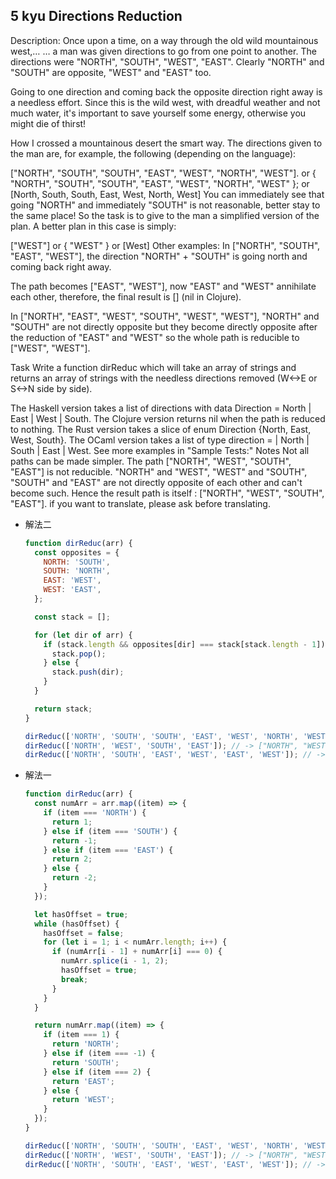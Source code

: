 ## 5 kyu Directions Reduction

Description:
Once upon a time, on a way through the old wild mountainous west,…
… a man was given directions to go from one point to another. The directions were "NORTH", "SOUTH", "WEST", "EAST". Clearly "NORTH" and "SOUTH" are opposite, "WEST" and "EAST" too.

Going to one direction and coming back the opposite direction right away is a needless effort. Since this is the wild west, with dreadful weather and not much water, it's important to save yourself some energy, otherwise you might die of thirst!

How I crossed a mountainous desert the smart way.
The directions given to the man are, for example, the following (depending on the language):

["NORTH", "SOUTH", "SOUTH", "EAST", "WEST", "NORTH", "WEST"].
or
{ "NORTH", "SOUTH", "SOUTH", "EAST", "WEST", "NORTH", "WEST" };
or
[North, South, South, East, West, North, West]
You can immediately see that going "NORTH" and immediately "SOUTH" is not reasonable, better stay to the same place! So the task is to give to the man a simplified version of the plan. A better plan in this case is simply:

["WEST"]
or
{ "WEST" }
or
[West]
Other examples:
In ["NORTH", "SOUTH", "EAST", "WEST"], the direction "NORTH" + "SOUTH" is going north and coming back right away.

The path becomes ["EAST", "WEST"], now "EAST" and "WEST" annihilate each other, therefore, the final result is [] (nil in Clojure).

In ["NORTH", "EAST", "WEST", "SOUTH", "WEST", "WEST"], "NORTH" and "SOUTH" are not directly opposite but they become directly opposite after the reduction of "EAST" and "WEST" so the whole path is reducible to ["WEST", "WEST"].

Task
Write a function dirReduc which will take an array of strings and returns an array of strings with the needless directions removed (W<->E or S<->N side by side).

The Haskell version takes a list of directions with data Direction = North | East | West | South.
The Clojure version returns nil when the path is reduced to nothing.
The Rust version takes a slice of enum Direction {North, East, West, South}.
The OCaml version takes a list of type direction = | North | South | East | West.
See more examples in "Sample Tests:"
Notes
Not all paths can be made simpler. The path ["NORTH", "WEST", "SOUTH", "EAST"] is not reducible. "NORTH" and "WEST", "WEST" and "SOUTH", "SOUTH" and "EAST" are not directly opposite of each other and can't become such. Hence the result path is itself : ["NORTH", "WEST", "SOUTH", "EAST"].
if you want to translate, please ask before translating.

- 解法二

  ```js
  function dirReduc(arr) {
    const opposites = {
      NORTH: 'SOUTH',
      SOUTH: 'NORTH',
      EAST: 'WEST',
      WEST: 'EAST',
    };

    const stack = [];

    for (let dir of arr) {
      if (stack.length && opposites[dir] === stack[stack.length - 1]) {
        stack.pop();
      } else {
        stack.push(dir);
      }
    }

    return stack;
  }

  dirReduc(['NORTH', 'SOUTH', 'SOUTH', 'EAST', 'WEST', 'NORTH', 'WEST']); // -> ["WEST"]
  dirReduc(['NORTH', 'WEST', 'SOUTH', 'EAST']); // -> ["NORTH", "WEST", "SOUTH", "EAST"]
  dirReduc(['NORTH', 'SOUTH', 'EAST', 'WEST', 'EAST', 'WEST']); // -> []
  ```

- 解法一

  ```js
  function dirReduc(arr) {
    const numArr = arr.map((item) => {
      if (item === 'NORTH') {
        return 1;
      } else if (item === 'SOUTH') {
        return -1;
      } else if (item === 'EAST') {
        return 2;
      } else {
        return -2;
      }
    });

    let hasOffset = true;
    while (hasOffset) {
      hasOffset = false;
      for (let i = 1; i < numArr.length; i++) {
        if (numArr[i - 1] + numArr[i] === 0) {
          numArr.splice(i - 1, 2);
          hasOffset = true;
          break;
        }
      }
    }

    return numArr.map((item) => {
      if (item === 1) {
        return 'NORTH';
      } else if (item === -1) {
        return 'SOUTH';
      } else if (item === 2) {
        return 'EAST';
      } else {
        return 'WEST';
      }
    });
  }

  dirReduc(['NORTH', 'SOUTH', 'SOUTH', 'EAST', 'WEST', 'NORTH', 'WEST']); // -> ["WEST"]
  dirReduc(['NORTH', 'WEST', 'SOUTH', 'EAST']); // -> ["NORTH", "WEST", "SOUTH", "EAST"]
  dirReduc(['NORTH', 'SOUTH', 'EAST', 'WEST', 'EAST', 'WEST']); // -> []
  ```
